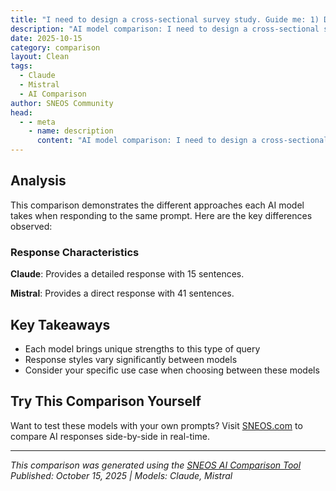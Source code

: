 ```yaml
---
title: "I need to design a cross-sectional survey study. Guide me: 1) Define target population and sampling frame"
description: "AI model comparison: I need to design a cross-sectional survey study. Guide me: 1) Define target population and sampling ..."
date: 2025-10-15
category: comparison
layout: Clean
tags:
  - Claude
  - Mistral
  - AI Comparison
author: SNEOS Community
head:
  - - meta
    - name: description
      content: "AI model comparison: I need to design a cross-sectional survey study. Guide me: 1) Define target population and sampling frame..."
---
```


<ChatComparison
  title="I need to design a cross-sectional survey study. Guide me: 1) Define target population and sampling frame"
  prompt="I need to design a cross-sectional survey study. Guide me: 1) Define target population and sampling frame"
  :responses='{"Claude": "# Designing a Cross-Sectional Survey: Target Population and Sampling Frame\n\n## 1) Defining Your Target Population\n\n### **What is a Target Population?**\nThe target population is the **entire group** about whom you want to draw conclusions. It should be precisely defined using specific inclusion/exclusion criteria.\n\n### **Key Elements to Define:**\n\n**a) Geographic boundaries**\n- Where are your participants located? (country, region, city, institution)\n\n**b) Demographic characteristics**\n- Age range\n- Gender/sex\n- Socioeconomic status\n- Education level\n- Occupation\n\n**c) Clinical/condition-specific criteria (if applicable)**\n- Disease status\n- Treatment history\n- Severity levels\n\n**d) Temporal factors**\n- Time period during which they should be identified\n\n### **Example Target Populations:**\n\n| Research Question | Target Population |\n|------------------|-------------------|\n| Prevalence of diabetes in adults | All adults aged 18\u002B living in Ontario, Canada as of 2024 |\n| Job satisfaction among nurses | All registered nurses currently employed in acute care hospitals in the UK |\n| Screen time in adolescents | All adolescents aged 13-17 attending public schools in California during 2024-2025 academic year |\n\n---\n\n## 2) Establishing Your Sampling Frame\n\n### **What is a Sampling Frame?**\nThe sampling frame is the **actual list or source** from which you\u0027ll select your sample. It\u0027s an operational representation of your target population.\n\n### **Types of Sampling Frames:**\n\n**a) List-based frames**\n- Patient registries\n- Employee databases\n- Student enrollment lists\n- Membership rosters\n- Electoral rolls\n- Phone directories\n\n**b) Area-based frames**\n- Geographic clusters (neighborhoods, districts)\n- Institutions (schools, hospitals, clinics)\n\n**c) Time-location frames**\n- People present at specific locations during specific times\n- Useful for hard-to-reach populations\n\n### **Evaluating Your Sampling Frame:**\n\nAsk these critical questions:\n\n\u2713 **Coverage:** Does it include all (or most) of the target population?\n\n\u2713 **Accuracy:** Is the information current and correct?\n\n\u2713 **Completeness:** Are there duplicates or missing elements?\n\n\u2713 **Accessibility:** Can you actually access and use this frame?\n\n---\n\n## 3) Common Challenges \u0026 Solutions\n\n### **Challenge 1: No Perfect Sampling Frame Exists**\n\n**Solutions:**\n- Use multiple frames and combine them\n- Create your own frame through enumeration\n- Use random digit dialing (for phone surveys)\n- Employ respondent-driven sampling for hidden populations\n\n### **Challenge 2: Coverage Error**\n\n**What it is:** Gaps between target population and sampling frame\n\n**Example:** Using landline phone directory (frame) to study all adults (target) excludes cell-phone-only users\n\n**Solutions:**\n- Document and report coverage limitations\n- Use dual-frame approaches (e.g., landline \u002B cell phone)\n- Apply post-stratification weights if you know the population parameters\n\n### **Challenge 3: Frame is Outdated**\n\n**Solutions:**\n- Update the frame before sampling\n- Screen participants for eligibility at contact\n- Budget for higher contact attempts\n\n---\n\n## 4) Practical Step-by-Step Process\n\n### **Step 1: Write a precise definition**\n\u0022My target population is: [who] living in/attending [where] during [when], who meet [specific criteria]\u0022\n\n### **Step 2: Identify available sampling frames**\nList all possible sources that contain members of your target population\n\n### **Step 3: Assess each frame**\n| Frame Option | Coverage | Accuracy | Accessibility | Cost |\n|--------------|----------|----------|---------------|------|\n| Option A | High | Medium | Easy | Low |\n| Option B | Medium | High | Difficult | High |\n\n### **Step 4: Select or construct your frame**\nChoose the best available option or combination\n\n### **Step 5: Document limitations**\nBe transparent about who is NOT included and why\n\n---\n\n## 5) Example Walkthrough\n\n**Research Question:** What is the prevalence of burnout among primary care physicians?\n\n**Target Population:** \nAll actively practicing primary care physicians (family medicine, general practice, internal medicine) who provide direct patient care at least 20 hours/week in the United States as of January 2024\n\n**Sampling Frame Options:**\n\n1. **American Medical Association (AMA) Physician Masterfile**\n   ", "Mistral": "Designing a cross-sectional survey study involves several key steps, starting with defining your target population and sampling frame. Here\u2019s a guide to help you through these initial stages:\n\n### 1. Define the Target Population\n\nThe target population refers to the entire group of individuals or entities that you are interested in studying. It is the population from which you will draw your sample.\n\n#### Steps to Define the Target Population:\n1. **Identify the Research Question**: Clearly state the research question or hypothesis you are investigating. This will help you determine who or what should be included in your study.\n2. **Specify Inclusion Criteria**: Define the characteristics that individuals or entities must have to be included in your study. This could include demographic characteristics (age, gender, location), behaviors, or other relevant factors.\n3. **Specify Exclusion Criteria**: Define the characteristics that would exclude individuals or entities from your study. This could include certain health conditions, behaviors, or other factors that might bias your results.\n4. **Describe the Population**: Provide a detailed description of the target population, including any subgroups of interest.\n\n#### Example:\n- **Research Question**: What is the prevalence of diabetes among adults in a specific city?\n- **Inclusion Criteria**: Adults aged 18 and above living in the city.\n- **Exclusion Criteria**: Individuals with a history of gestational diabetes.\n- **Description**: The target population includes all adults aged 18 and above residing in the city, excluding those with a history of gestational diabetes.\n\n### 2. Define the Sampling Frame\n\nThe sampling frame is the list or database from which you will select your sample. It should be as comprehensive and representative of the target population as possible.\n\n#### Steps to Define the Sampling Frame:\n1. **Identify Available Data Sources**: Determine what data sources are available that include members of your target population. This could include government databases, voter registration lists, hospital records, or other relevant sources.\n2. **Assess Completeness and Accuracy**: Evaluate the completeness and accuracy of the data sources. Ensure that the sampling frame covers a significant portion of the target population and that the information is up-to-date.\n3. **Select the Sampling Frame**: Choose the most appropriate and accessible data source to serve as your sampling frame.\n4. **Document the Sampling Frame**: Provide a detailed description of the sampling frame, including its source, coverage, and any known limitations.\n\n#### Example:\n- **Available Data Sources**: City census data, hospital records, community health surveys.\n- **Assess Completeness and Accuracy**: The city census data is the most comprehensive and up-to-date, covering 95% of the adult population.\n- **Select the Sampling Frame**: The city census data will be used as the sampling frame.\n- **Document the Sampling Frame**: The sampling frame consists of the city census data, which includes demographic information for 95% of the adult population in the city.\n\n### Additional Considerations:\n- **Ethical Considerations**: Ensure that your sampling frame and target population definition comply with ethical guidelines and regulations.\n- **Feasibility**: Consider the feasibility of accessing and using the sampling frame. Ensure that you have the necessary permissions and resources.\n- **Representativeness**: Aim for a sampling frame that is as representative of the target population as possible to minimize bias and ensure the generalizability of your findings.\n\nBy carefully defining your target population and sampling frame, you lay a strong foundation for your cross-sectional survey study, ensuring that your results are valid and reliable."}' published-date="{DateTime.UtcNow:HH:mm}"
/>

## Analysis

This comparison demonstrates the different approaches each AI model takes when responding to the same prompt. Here are the key differences observed:

### Response Characteristics

**Claude**: Provides a detailed response with 15 sentences. 

**Mistral**: Provides a direct response with 41 sentences. 

## Key Takeaways

- Each model brings unique strengths to this type of query
- Response styles vary significantly between models
- Consider your specific use case when choosing between these models

## Try This Comparison Yourself

Want to test these models with your own prompts? Visit [SNEOS.com](https://sneos.com) to compare AI responses side-by-side in real-time.

---

*This comparison was generated using the [SNEOS AI Comparison Tool](https://sneos.com)*
*Published: October 15, 2025 | Models: Claude, Mistral*
